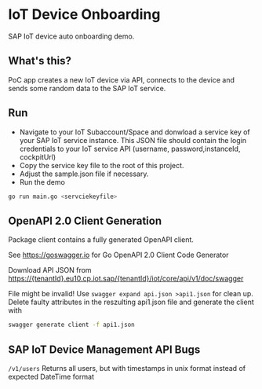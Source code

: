 # IoT Device Onboarding

SAP IoT device auto onboarding demo.

## What's this? 

PoC app creates a new IoT device via API, connects to the device and sends some random data to the SAP IoT service.

## Run

* Navigate to your IoT Subaccount/Space and donwload a service key of your SAP IoT service instance. This JSON file should contain the login credentials to your IoT service API (username, password,instanceId, cockpitUrl)
* Copy the service key file to the root of this project.
* Adjust the sample.json file if necessary.
* Run the demo

```bash
go run main.go <servciekeyfile>
```

## OpenAPI 2.0 Client Generation

Package client contains a fully generated OpenAPI client.

See <https://goswagger.io> for Go OpenAPI 2.0 Client Code Generator

Download API JSON from <https://{tenantId}.eu10.cp.iot.sap/{tenantId}/iot/core/api/v1/doc/swagger>

File might be invalid! Use `swagger expand api.json >api1.json` for clean up.
Delete faulty attributes in the reszulting api1.json file and generate the client with

```bash
swagger generate client -f api1.json
```

## SAP IoT Device Management API Bugs

`/v1/users` Returns all users, but with timestamps in unix format instead of expected DateTime format